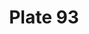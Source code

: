 ---
flag: 
order: '64'
pid: '93'
an: '7'
title: Plate 93
rev_year: 
_date: 15 February 1798
caption: Cheveux courts, gilets bordés, pantalon et Bottines.
translation: Short hair, bordered vest, pants and boots
student: Brontë Hebdon
keywords: 
column: 
flag_translation: 
permalink: /plates/93
layout: plate-page
---